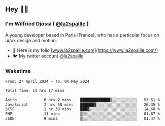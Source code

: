 ## Hey 👋🏾
### I'm Wilfried Djossi ( <a href="https://twitter.com/la2spaille/" target="_blank">@la2spaille</a> )
A young developer based in Paris (France), who has a particular focus on ui/ux design and motion.

- 🎨 Here is my folio [www.la2spaille.com](https://www.la2spaille.com/)
- 🐦 My twitter account [@la2spaille](https://twitter.com/la2spaille/)

### Wakatime
<!--START_SECTION:waka-->

```txt
From: 27 April 2024 - To: 04 May 2024

Total Time: 11 hrs 17 mins

Astro            6 hrs 2 mins    █████████████▒░░░░░░░░░░░   53.51 %
JavaScript       2 hrs 58 mins   ██████▓░░░░░░░░░░░░░░░░░░   26.35 %
SCSS             1 hr 39 mins    ███▓░░░░░░░░░░░░░░░░░░░░░   14.68 %
PHP              11 mins         ▒░░░░░░░░░░░░░░░░░░░░░░░░   01.67 %
JSON             9 mins          ▒░░░░░░░░░░░░░░░░░░░░░░░░   01.47 %
```

<!--END_SECTION:waka-->
<!--
**la2spaille/la2spaille** is a ✨ _special_ ✨ repository because its `README.md` (this file) appears on your GitHub profile.

Here are some ideas to get you started:

- 🔭 I’m currently working on ...
- 🌱 I’m currently learning ...
- 👯 I’m looking to collaborate on ...
- 🤔 I’m looking for help with ...
- 💬 Ask me about ...
- 📫 How to reach me: ...
- 😄 Pronouns: ...
- ⚡ Fun fact: ...
-->
